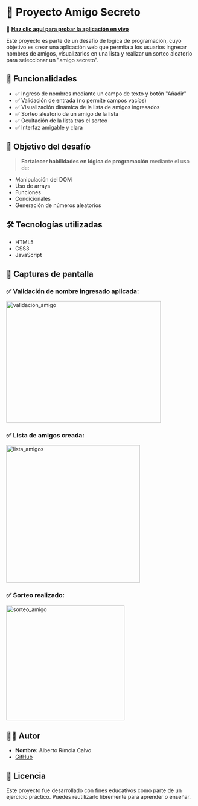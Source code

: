 # 🎁 Proyecto Amigo Secreto

🔗 **[Haz clic aquí para probar la aplicación en vivo](https://albertorimolacalvo.github.io/challenge-Amigo-Secreto/)**

Este proyecto es parte de un desafío de lógica de programación, cuyo objetivo es crear una aplicación web que permita a los usuarios ingresar nombres de amigos, visualizarlos en una lista y realizar un sorteo aleatorio para seleccionar un "amigo secreto".

## 🚀 Funcionalidades

- ✅ Ingreso de nombres mediante un campo de texto y botón "Añadir"
- ✅ Validación de entrada (no permite campos vacíos)
- ✅ Visualización dinámica de la lista de amigos ingresados
- ✅ Sorteo aleatorio de un amigo de la lista
- ✅ Ocultación de la lista tras el sorteo
- ✅ Interfaz amigable y clara

## 🧠 Objetivo del desafío

> **Fortalecer habilidades en lógica de programación** mediante el uso de:
- Manipulación del DOM
- Uso de arrays
- Funciones
- Condicionales
- Generación de números aleatorios

## 🛠️ Tecnologías utilizadas

- HTML5
- CSS3
- JavaScript

## 📸 Capturas de pantalla

### ✅ Validación de nombre ingresado aplicada:
<img width="409" height="323" alt="validacion_amigo" src="https://github.com/user-attachments/assets/578780d2-cb79-40af-a4be-0e725f086353" />



### ✅ Lista de amigos creada:
<img width="354" height="365" alt="lista_amigos" src="https://github.com/user-attachments/assets/84a008f7-fbac-4d70-8e20-ed98d49e8251" />



### ✅ Sorteo realizado:
<img width="313" height="305" alt="sorteo_amigo" src="https://github.com/user-attachments/assets/2ed4f972-e0de-4157-b1be-1628e66ac60e" />



## 👨‍💻 Autor

- **Nombre:** Alberto Rímola Calvo
- [GitHub](https://github.com/AlbertoRimolaCalvo)



## 📄 Licencia

Este proyecto fue desarrollado con fines educativos como parte de un ejercicio práctico. Puedes reutilizarlo libremente para aprender o enseñar.
